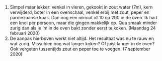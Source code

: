 
1. Simpel maar lekker: venkel in vieren, gekookt in zout water (7m), kern verwijderd, boter in een ovenschaal, venkel erbij met zout, peper en parmezaanse kaas. Dan nog een minuut of 10 op 200 in de oven. Ik had een knol per persoon, maar die gingen makkelijk op. Qua smaak minder zurig dan als je ‘m in de oven bakt zonder eerst te koken. (Maandag 24 februari 2020)
2. De aanpak hierboven werkt niet altijd. Het resultaat was nu te rauw en wat zurig. Misschien nog wat langer koken? Of juist langer in de oven? Ook vergeten tussentijds zout en peper toe te voegen. (7 september 2020)